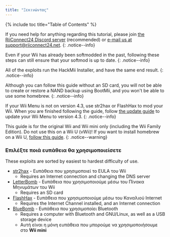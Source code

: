 ```yaml
---
title: "Ξεκινώντας"
---
```


{% include toc title="Table of Contents" %}

If you need help for anything regarding this tutorial, please join [the RiiConnect24 Discord server](https://discord.gg/rc24) (recommended) or [e-mail us at support@riiconnect24.net](mailto:support@riiconnect24.net).
{: .notice--info}

Even if your Wii has already been softmodded in the past, following these steps can still ensure that your softmod is up to date.
{: .notice--info}

All of the exploits run the HackMii Installer, and have the same end result.
{: .notice--info}

Although you can follow this guide without an SD card, you will not be able to create or restore a NAND backup using BootMii, and you won't be able to use some homebrew.
{: .notice--info}

If your Wii Menu is not on version 4.3, use str2hax or FlashHax to mod your Wii. When you are finished following the guide, follow [the update guide](update) to update your Wii Menu to version 4.3.
{: .notice--info}

This guide is for the original Wii and Wii mini only (including the Wii Family Edition). Do not use this on a Wii U (vWii)! If you want to install homebrew on a Wii U, [follow this guide](https://wiiu.hacks.guide).
{: .notice--warning}

### Επιλέξτε ποιά ευπάθεια θα χρησιμοποιείσετε

These exploits are sorted by easiest to hardest difficulty of use.

- [str2hax](str2hax) - Ευπάθεια που χρησιμοποιεί το EULA του Wii
    * Requires an Internet connection and changing the DNS server
- [LetterBomb](letterbomb) - Ευπάθεια που χρησιμοποιούμε μέσω του Πίνακα Μηνυμάτων του Wii
    * Requires an SD card
- [FlashHax](flashhax) - Ευπάθεια που χρησιμοποιούμε μέσω του Καναλιού Internet
    * Requires the Internet Channel installed, and an Internet connection
- [BlueBomb](bluebomb) - Ευπάθεια που χρησιμοποίει Bluetooth
    * Requires a computer with Bluetooth and GNU/Linux, as well as a USB storage device
    * Αυτή είναι η μόνη ευπάθεια που μπορούμε να χρησιμοποιήσουμε στο **Wii mini**
